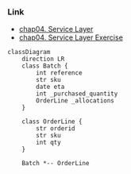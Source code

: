 ### Link
- [chap04. Service Layer](https://github.com/cosmicpython/code/tree/chapter_04_service_layer)
- [chap04. Service Layer Exercise](https://github.com/cosmicpython/code/tree/chapter_04_service_layer_exercise)

```mermaid
classDiagram
	direction LR
	class Batch {
		int reference
		str sku
		date eta
		int _purchased_quantity
		OrderLine _allocations
	}

	class OrderLine {
		str orderid
		str sku
		int qty
	}

	Batch *-- OrderLine
```